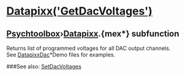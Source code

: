 # [Datapixx('GetDacVoltages')](Datapixx-GetDacVoltages) 
## [Psychtoolbox](Pyschtoolbox)&#8250;[Datapixx](Datapixx).{mex*} subfunction


Returns list of programmed voltages for all DAC output channels.  
See [DatapixxDac](DatapixxDac)\*Demo files for examples.  
  


###See also:
[SetDacVoltages](Datapixx-SetDacVoltages)
